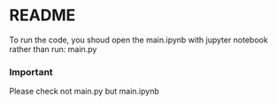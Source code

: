 # README

To run the code, you shoud open the main.ipynb with jupyter notebook rather than run: main.py

### Important
Please check not main.py but main.ipynb 
